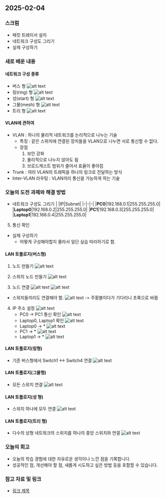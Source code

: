 ## 2025-02-04

### 스크럼
- 패킷 트레이서 설치
- 네트워크 구성도 그리기
- 실제 구성하기

### 새로 배운 내용
#### 네트워크 구성 종류
- 버스 형
![alt text](img/04-00.png)
- 링(ring) 형
![alt text](img/04-01.png)
- 성(start) 형
![alt text](img/04-02.png)
- 그물(mesh) 형
![alt text](img/04-03.png)
- 트리 형
![alt text](img/04-04.png)

#### VLAN에 관하여
- VLAN : 하나의 물리적 네트워크를 논리적으로 나누는 기술
    - 특징 : 같은 스위치에 연결된 장치들을 VLAN으로 나누면 서로 통신할 수 없다.
    - 장점
        1. 보안 강화 
        2. 물리적으로 나누지 않아도 됨
        3. 브로드캐스트 범위가 줄어서 효율이 좋아짐
- Trunk : 여러 VLAN의 트래픽을 하나의 링크로 전달하는 방식
- Inter-VLAN 라우팅 : VLAN끼리 통신을 가능하게 하는 기술

### 오늘의 도전 과제와 해결 방법
- 네트워크 구성도 그리기
    | |IP|Subnet|
    |-|-|-|
    |**PC0**|192.168.0.1|255.255.255.0|
    |**Laptop0**|192.168.0.2|255.255.255.0|
    |**PC1**|192.168.0.3|255.255.255.0|
    |**Laptop1**|192.168.0.4|255.255.255.0|
5. 통신 확인
- 실제 구성하기
    - 어떻게 구성해야할지 몰라서 일단 실습 따라하기로 함.
#### LAN 토폴로지(버스형)
1. 노드 만들기
![alt text](img/04-05.png)
2. 스위치 노드 만들기
![alt text](img/04-06.png)

3. 노드 연결
![alt text](img/04-07.png)
![alt text](img/04-08.png)
- 스위치들끼리도 연결해야 함.
![alt text](img/04-09.png)
    -> 주황불이다가 기다리니 초록으로 바뀜
4. IP 주소 설정
![alt text](img/04-10.png)
    - PC0 -> PC1 통신 확인
    ![alt text](img/04-11.png)
    - Laptop0, Laptop1 확인
    ![alt text](img/04-12.png)
    - Laptop0 -> *
    ![alt text](img/04-13.png)
    - PC1 -> *
    ![alt text](img/04-14.png)
    - Laptop1 -> * 
    ![alt text](img/04-15.png)
#### LAN 토폴로지(링형)
- 기존 버스형에서 Switch1 <-> Switch4 연결
![alt text](img/04-16.png)
#### LAN 토폴로지(그물형)
- 모든 스위치 연결
![alt text](img/04-17.png)
#### LAN 토폴로지(성 형)
- 스위치 하나에 모두 연결
![alt text](img/04-18.png)
#### LAN 토폴로지(트리 형)
- 다수의 성형 네트워크의 스위치를 하나의 중앙 스위치와 연결
![alt text](img/04-19.png)

### 오늘의 회고
- 오늘의 학습 경험에 대한 자유로운 생각이나 느낀 점을 기록합니다.
- 성공적인 점, 개선해야 할 점, 새롭게 시도하고 싶은 방법 등을 포함할 수 있습니다.

### 참고 자료 및 링크
- [링크 제목](URL)
